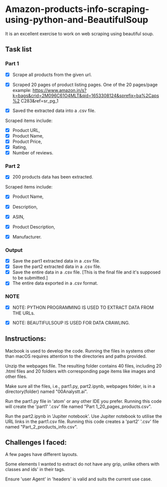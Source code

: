 # Amazon-products-info-scraping-using-python-and-BeautifulSoup
It is an excellent exercise to work on web scraping using beautiful soup.

## Task list

### Part 1

- [x] Scrape all products from the given url.

- [x] Scraped 20 pages of product listing pages. One of the 20 pages/page example: 
https://www.amazon.in/s?k=bags&crid=2M096C61O4MLT&qid=1653308124&sprefix=ba%2Caps%2 C283&ref=sr_pg_1

- [x] Saved the extracted data into a .csv file.

Scraped items include: 
- [x] Product URL,
- [x] Product Name,
- [x] Product Price,
- [x] Rating,
- [x] Number of reviews.

### Part 2

- [x] 200 products data has been extracted.

 Scraped items include: 
- [x] Product Name,
- [x] Description,
- [x] ASIN,
- [x] Product Description,
- [x] Manufacturer.


### Output
- [x] Save the part1 extracted data in a .csv file.
- [x] Save the part2 extracted data in a .csv file.
- [x] Save the entire data in a .csv file. [This is the final file and it's supposed to be submitted.]
- [x] The entire data exported in a .csv format.

### NOTE
- [x] NOTE: PYTHON PROGRAMMING IS USED TO EXTRACT DATA FROM THE URLs.
- [x] NOTE: BEAUTIFULSOUP IS USED FOR DATA CRAWLING. 





## Instructions:

Macbook is used to develop the code. Running the files in systems other than macOS requires attention to the directories and paths provided.

Unzip the webpages file. The resulting folder contains 40 files, including 20 .html files and 20 folders with corresponding page items like images and other files.

Make sure all the files, i.e., part1.py, part2.ipynb, webpages folder, is in a directory(folder) named "00Analystt.ai".

Run the part1.py file in 'atom' or any other IDE you prefer. Running this code will create the 'part1' '.csv' file named "Part 1_20_pages_products.csv".

Run the part2.ipynb in 'Jupiter notebook'. Use Jupiter notebook to utilise the URL links in the part1.csv file. Running this code creates a 'part2' '.csv' file named "Part_2_products_info.csv".


## Challenges I faced:

A few pages have different layouts. 

Some elements I wanted to extract do not have any grip, unlike others with classes and ids' in their tags.

Ensure 'user Agent' in 'headers' is valid and suits the current use case.
